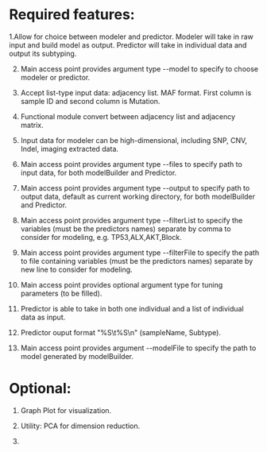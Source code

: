# Required features:

1.Allow for choice between modeler and predictor. Modeler will take in raw input and build model as output. Predictor will take in individual data and output its subtyping.

2. Main access point provides argument type --model to specify to choose modeler or predictor.

3. Accept list-type input data: adjacency list. MAF format. First column is sample ID and second column is Mutation.

4. Functional module convert between adjacency list and adjacency matrix.

5. Input data for modeler can be high-dimensional, including SNP, CNV, Indel, imaging extracted data.

6. Main access point provides argument type --files to specify path to input data, for both modelBuilder and Predictor.

7. Main access point provides argument type --output to specify path to output data, default as current working directory, for both modelBuilder and Predictor.

8. Main access point provides argument type --filterList to specify the variables (must be the predictors names) separate by comma to consider for modeling, e.g. TP53,ALX,AKT,Block.

9. Main access point provides argument type --filterFile to specify the path to file containing variables (must be the predictors names) separate by new line to consider for modeling.

10. Main access point provides optional argument type for tuning parameters (to be filled).

11. Predictor is able to take in both one individual and a list of individual data as input.

12. Predictor ouput format "%S\t%S\n" (sampleName, Subtype).

13. Main access point provides argument --modelFile to specify the path to model generated by modelBuilder.

# Optional:

1. Graph Plot for visualization.

2. Utility: PCA for dimension reduction.

3. 